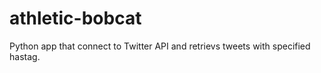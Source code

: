 # athletic-bobcat
Python app that connect to Twitter API and retrievs tweets with specified hastag.
